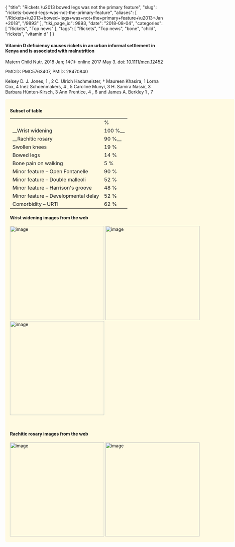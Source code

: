 {
    "title": "Rickets \u2013 bowed legs was not the primary feature",
    "slug": "rickets-bowed-legs-was-not-the-primary-feature",
    "aliases": [
        "/Rickets+\u2013+bowed+legs+was+not+the+primary+feature+\u2013+Jan+2018",
        "/9893"
    ],
    "tiki_page_id": 9893,
    "date": "2018-08-04",
    "categories": [
        "Rickets",
        "Top news"
    ],
    "tags": [
        "Rickets",
        "Top news",
        "bone",
        "child",
        "rickets",
        "vitamin d"
    ]
}


#### Vitamin D deficiency causes rickets in an urban informal settlement in Kenya and is associated with malnutrition

Matern Child Nutr. 2018 Jan; 14(1): online 2017 May 3. [doi:  10.1111/mcn.12452](https://doi.org/10.1111/mcn.12452)

PMCID: PMC5763407, PMID: 28470840

Kelsey D. J. Jones, 1 , 2 C. Ulrich Hachmeister, † Maureen Khasira, 1 Lorna Cox, 4 Inez Schoenmakers, 4 , 5 Caroline Munyi, 3 H. Samira Nassir, 3 Barbara Hünten‐Kirsch, 3 Ann Prentice, 4 , 6 and James A. Berkley 1 , 7

<div class="border" style="background-color:#FFFAE2;padding:15px;margin:10px 0;border-radius:5px;width:700px">

 **Subset of table** 

| | |
| --- | --- |
|  | % |
| __Wrist widening  | 100 %__ |
| __Rachitic rosary | 90 %__ |
| Swollen knees | 19 % |
| Bowed legs  | 14 % |
| Bone pain on walking | 5 % |
| Minor feature – Open Fontanelle | 90 % |
| Minor feature – Double malleoli | 52 % |
| Minor feature – Harrison's groove | 48 % |
| Minor feature – Developmental delay | 52 % |
| Comorbidity – URTI  | 62 % |

#### Wrist widening images from the web

<img src="https://d1bk1kqxc0sym.cloudfront.net/attachments/jpeg/rickets-wrist-1.jpg" alt="image" width="300">

<img src="https://d1bk1kqxc0sym.cloudfront.net/attachments/jpeg/rickets-wrist-2.jpg" alt="image" width="300">

<img src="https://d1bk1kqxc0sym.cloudfront.net/attachments/jpeg/rickets-wrist-3.jpg" alt="image" width="300">

&nbsp;

#### Rachitic rosary images from the web

<img src="https://d1bk1kqxc0sym.cloudfront.net/attachments/jpeg/rr1.jpg" alt="image" width="300">

<img src="https://d1bk1kqxc0sym.cloudfront.net/attachments/jpeg/rr2.jpg" alt="image" width="300">